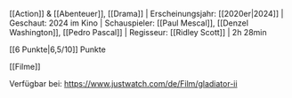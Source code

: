 
[[Action]] & [[Abenteuer]], [[Drama]] | Erscheinungsjahr: [[2020er|2024]] | Geschaut: 2024 im Kino | Schauspieler: [[Paul Mescal]], [[Denzel Washington]], [[Pedro Pascal]] | Regisseur: [[Ridley Scott]] | 2h 28min

[[6 Punkte|6,5/10]] Punkte


[[Filme]]

Verfügbar bei: https://www.justwatch.com/de/Film/gladiator-ii